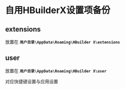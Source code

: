 # 自用HBuilderX设置项备份

## extensions

放置在 **`用户目录\AppData\Roaming\HBuilder X\extensions`** 

## user

放置在 **`用户目录\AppData\Roaming\HBuilder X\user`**

对应快捷键设置与应用设置

